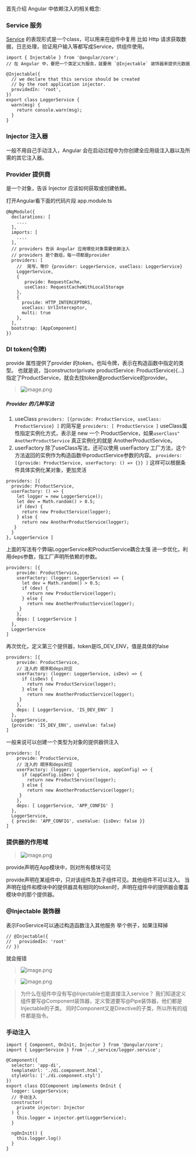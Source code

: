 首先介绍 Angular 中依赖注入的相关概念:


### Service 服务
[Service](https://angular.cn/guide/architecture-services) 的表现形式是一个class，可以用来在组件中复用
比如 Http 请求获取数据，日志处理，验证用户输入等都写成Service，供组件使用。

```
import { Injectable } from '@angular/core';
// 在 Angular 中，要把一个类定义为服务，就要用 `@Injectable` 装饰器来提供元数据

@Injectable({
  // we declare that this service should be created
  // by the root application injector.
  providedIn: 'root',
})
export class LoggerService {
  warn(msg) { 
    return console.warn(msg); 
  }
}

```
### Injector 注入器
一般不用自己手动注入，Angular 会在启动过程中为你创建全应用级注入器以及所需的其它注入器。

### Provider 提供商
是一个对象，告诉 Injector 应该如何获取或创建依赖。

打开Angular看下面的代码片段 app.module.ts
```
@NgModule({
  declarations: [
    ....
  ],
  imports: [
    ....
  ],
  // providers 告诉 Angular 应用哪些对象需要依赖注入
  // providers 是个数组，每一项都是provider
  providers: [
    //  简写，等价 {provider: LoggerService, useClass: LoggerService}
    LoggerService,
    { 
       provide: RequestCache, 
       useClass: RequestCacheWithLocalStorage 
    },
    {
      provide: HTTP_INTERCEPTORS,
      useClass: UrlInterceptor,
      multi: true
    },
  ],
  bootstrap: [AppComponent]
})
```

### DI token(令牌)
provide 属性提供了provider 的token，也叫令牌，表示在构造函数中指定的类型。
也就是说，当constructor(private productService: ProductService){...} 指定了ProductService，就会去找token是productService的provider。

> ![image.png](https://upload-images.jianshu.io/upload_images/71414-e0c7e676cf107d65.png?imageMogr2/auto-orient/strip%7CimageView2/2/w/1240)

##### Provider 的几种写法
1.  useClass
 `providers: [{provide: ProductService, useClass: ProductService} ]`
的简写是
`providers: [ ProductService ]`
useClass属性指定实例化方式，表示是 new 一个 ProductService，如果`userClass" AnotherProductService` 真正实例化的就是 AnotherProductService。
2. userFactory
除了useClass写法，还可以使用 userFactory 工厂方法，这个方法返回的实例作为构造函数中productService参数的内容。
`providers: [{provide: ProductService, userFactory: () => {}} ]`
这样可以根据条件具体实例化某对象，更加灵活
```
providers: [{
  provide: ProductService, 
  userFactory: () => {
    let logger = new LoggerService();
    let dev = Math.random() > 0.5;
    if (dev) {
      return new ProductService(logger);
    } else {
      return new AnotherProductService(logger);
   }
  }
}, LoggerService ]
```
上面的写法有个弊端LoggerService和ProductService耦合太强
进一步优化，利用deps参数，指工厂声明所依赖的参数。
```
providers: [{
    provide: ProductService, 
    userFactory: (logger: LoggerService) => {
      let dev = Math.random() > 0.5;
      if (dev) {
        return new ProductService(logger);
      } else {
        return new AnotherProductService(logger);
     }
    },
    deps: [ LoggerService ]
  }, 
  LoggerService
]
```
再次优化，定义第三个提供器，token是IS_DEV_ENV，值是具体的false
```
providers: [{
    provide: ProductService, 
    // 注入的 顺序和deps对应
    userFactory: (logger: LoggerService, isDev) => {
      if (isDev) {
        return new ProductService(logger);
      } else {
        return new AnotherProductService(logger);
     }
    },
    deps: [ LoggerService, 'IS_DEV_ENV' ]
  }, 
  LoggerService,
  {provide: 'IS_DEV_ENV', useValue: false}
]
```
一般来说可以创建一个类型为对象的提供器供注入
```
providers: [{
    provide: ProductService, 
    // 注入的 顺序和deps对应
    userFactory: (logger: LoggerService, appConfig) => {
      if (appConfig.isDev) {
        return new ProductService(logger);
      } else {
        return new AnotherProductService(logger);
     }
    },
    deps: [ LoggerService, 'APP_CONFIG' ]
  }, 
  LoggerService,
  { provide: 'APP_CONFIG', useValue: {isDev: false }}
]
```

### 提供器的作用域

> ![image.png](https://upload-images.jianshu.io/upload_images/71414-a37ba3f3dfbed696.png?imageMogr2/auto-orient/strip%7CimageView2/2/w/1240)

provide声明在App模块中，则对所有模块可见

provide声明在某组件中，只对该组件及其子组件可见。其他组件不可以注入。
当声明在组件和模块中的提供器具有相同的token时，声明在组件中的提供器会覆盖模块中的那个提供器。

### @Injectable 装饰器
表示FooService可以通过构造函数注入其他服务
举个例子，如果注释掉
```
// @Injectable({
//   providedIn: 'root'
// })
```
就会报错
> ![image.png](https://upload-images.jianshu.io/upload_images/71414-4f119ed6952a8c3b.png?imageMogr2/auto-orient/strip%7CimageView2/2/w/1240)

> ![image.png](https://upload-images.jianshu.io/upload_images/71414-8315605b71ca31e6.png?imageMogr2/auto-orient/strip%7CimageView2/2/w/1240)

> 为什么在组件中没有写@Injectable也能直接注入service？
我们知道定义组件要写@Component装饰器，定义管道要写@Pipe装饰器，他们都是Injectable的子类。
同时Component又是Directive的子类，所以所有的组件都是指令。

### 手动注入
```
import { Component, OnInit, Injector } from '@angular/core';
import { LoggerService } from '../_service/logger.service';

@Component({
  selector: 'app-di',
  templateUrl: './di.component.html',
  styleUrls: ['./di.component.styl']
})
export class DIComponent implements OnInit {
  logger: LoggerService;
  // 手动注入
  constructor(
    private injector: Injector
  ) {
    this.logger = injector.get(LoggerService);
  }

  ngOnInit() {
    this.logger.log()
  }
}

```
